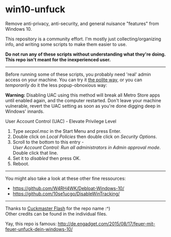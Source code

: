 # win10-unfuck
Remove anti-privacy, anti-security, and general nuisance "features" from Windows 10.

This repository is a community effort. I'm mostly just collecting/organizing info, and writing some scripts to make them easier to use.

**Do not run any of these scripts without understanding what they're doing. This repo isn't meant for the inexperienced user.**

------------------

Before running some  of these scripts, you probably need 'real' admin access on your machine. You can try it [the polite way](https://github.com/dfkt/win10-unfuck/issues/3), or you can *temporarily* do it the less popup-obnoxious way:

**Warning:** Disabling UAC using this method will break all Metro Store apps until enabled again, and the computer restarted. Don't leave your machine vulnerable, revert the UAC setting as soon as you're done digging deep in Windows' innards.

User Account Control (UAC) - Elevate Privilege Level

1. Type *secpol.msc* in the Start Menu and press Enter.  
2. Double click on *Local Policies* then double click on *Security Options*.  
3. Scroll to the bottom to this entry -  
	*User Account Control: Run all administrators in Admin approval mode*.  
	Double click that line.  
4. Set it to *disabled* then press OK.  
5. Reboot.  

-----------------

You might also take a look at these other fine ressources:
- https://github.com/W4RH4WK/Debloat-Windows-10/
- https://github.com/10se1ucgo/DisableWinTracking/

-----------------

Thanks to [Cuckmaster Flash](https://twitter.com/cobaltcuck) for the repo name :^)  
Other credits can be found in the individual files.

Yay, this repo is famous: http://de.engadget.com/2015/08/17/feuer-mit-feuer-unfuck-dein-windows-10/
